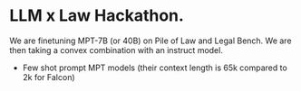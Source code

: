 # LLM x Law Hackathon. 

We are finetuning MPT-7B (or 40B) on Pile of Law and Legal Bench. We are then taking a convex combination with an instruct model.

- Few shot prompt MPT models (their context length is 65k compared to 2k for Falcon)
